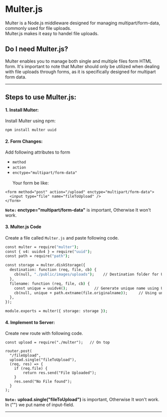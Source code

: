 # Multer.js 
Multer is a Node.js middleware designed for managing multipart/form-data, commonly used for file uploads.\
Multer.js makes it easy to handel file uploads.
## Do I need Multer.js?
<div>
Multer enables you to manage both single and multiple files form HTML form. It's important to note that Multer should only be utilized when dealing with file uploads through forms, as it is specifically designed for multipart form data.
</div>

---
## Steps to use Multer.js:
####  1. Install Multer:
Install Multer using npm:

```cmd
npm install multer uuid
```

#### 2. Form Changes:
Add following attributes to form 
- `method`
- `action`
- `enctype="multipart/form-data"`\
\
Your form be like: 
```any .ejs file
<form method="post" action="/upload" enctype="multipart/form-data">
  <input type="file" name="fileToUpload" />
</form>
```
**`Note:`** **enctype="multipart/form-data"** is important, Otherwise It won't work.

#### 3. Multer.js Code
Create a file called `Multer.js` and paste following code.

```cmd
const multer = require("multer");
const { v4: uuidv4 } = require("uuid");
const path = require("path");

const storage = multer.diskStorage({
  destination: function (req, file, cb) {
    cb(null, "./public/images/uploads");    // Destination folder for Uploads
  },
  filename: function (req, file, cb) {
    const unique = uuidv4();            // Generate unique name using UUID
    cb(null, unique + path.extname(file.originalname));     // Using unique filename for Uploads
  },
});

module.exports = multer({ storage: storage });
```

#### 4. Implement to Server:
Create new route with following code. 
```any .ejs file
const upload = require("./multer");   // On top

router.post(
  "/fileUpload",
  upload.single("fileToUpload"),
  (req, res) => {
    if (req.file) {
        return res.send("File Uploaded");
    }
    res.send("No File found");
  }
);
```
**`Note:`** **upload.single("fileToUpload")** is important, Otherwise It won't work.\
In ("") we put name of input-field.

---
